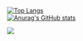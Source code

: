 [![Top Langs](https://github-readme-stats.vercel.app/api/top-langs/?username=jmarcantony&theme=gotham&langs_count=10)](https://github.com/anuraghazra/github-readme-stats)
  <br />
[![Anurag's GitHub stats](https://github-readme-stats.vercel.app/api?username=jmarcantony&theme=gotham&show_icons=true)](https://github.com/anuraghazra/github-readme-stats)

![](https://komarev.com/ghpvc/?username=jmarcantony&color=brightgreen)

